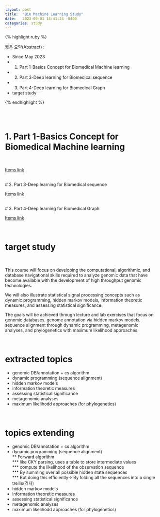 ```yaml
---
layout: post
title:  "Bio Machine Learning Study"
date:   2023-09-01 14:41:24 -0400
categories: study
---
```







{% highlight ruby %}


짧은 요약(Abstract) :   
* Since May 2023    
* 1. Part 1-Basics Concept for Biomedical Machine learning
* 2. Part 3-Deep learning for Biomedical sequence
* 3. Part 4-Deep learning for Biomedical Graph
* target study  

{% endhighlight %}  

<br/>


<br/>

# 1. Part 1-Basics Concept for Biomedical Machine learning
<br/>

[Items link](https://drive.google.com/drive/folders/1n5k0fh6Ts0n50vg1p3qiGbL0J2HQ2Ub4?usp=drive_link)

<br/>
# 2. Part 3-Deep learning for Biomedical sequence
<br/>

[Items link](https://drive.google.com/drive/folders/10tNLY_8ssP-727V_UCXmNg3Q13HjM2wh?usp=drive_link)

<br/>
# 3. Part 4-Deep learning for Biomedical Graph
<br/>

[Items link](https://drive.google.com/drive/folders/1LaM0PPZEhHYNstp78hqtICv8FRjuxY1J?usp=drive_link)

<br/>


# target study  

<br/>

This course will focus on developing the computational, algorithmic, and database navigational skills required to analyze genomic data that have become available with the development of high throughput genomic technologies.   


We will also illustrate statistical signal processing concepts such as dynamic programming, hidden markov models, information theoretic measures, and assessing statistical significance.   


The goals will be achieved through lecture and lab exercises that focus on genomic databases, genome annotation via hidden markov models, sequence alignment through dynamic programming, metagenomic analyses, and phylogenetics with maximum likelihood approaches.    

<br/>

# extracted topics  

* genomic DB/annotation + cs algorithm  
* dynamic programming (sequence alignment)    
* hidden markov models  
* information theoretic measures  
* assessing statistical significance  
* metagenomic analyses  
* maximum likelihodd approaches (for phylogenetics)  


<br/>


# topics extending  

* genomic DB/annotation + cs algorithm  
* dynamic programming (sequence alignment)    
** Forward algorithm  
*** like CKY parsing, uses a table to store intermediate values  
*** compute the likelihood of the observation sequence  
*** By summing over all possible hidden state sequences  
*** But doing this efficiently-> By folding all the sequences into a single trellis(격자)  
* hidden markov models  
* information theoretic measures  
* assessing statistical significance  
* metagenomic analyses  
* maximum likelihodd approaches (for phylogenetics)  


<br/>
